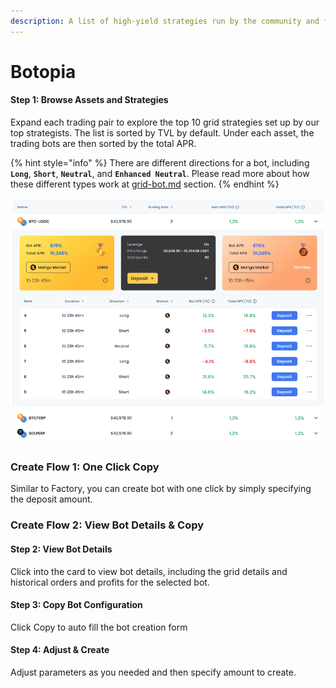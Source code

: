 ```yaml
---
description: A list of high-yield strategies run by the community and for the community
---
```


# Botopia

#### Step 1: Browse Assets and Strategies

Expand each trading pair to explore the top 10 grid strategies set up by our top strategists. The list is sorted by TVL by default. Under each asset, the trading bots are then sorted by the total APR.

{% hint style="info" %}
There are different directions for a bot, including **`Long`**, **`Short`**, **`Neutral`**, and **`Enhanced Neutral`**. Please read more about how these different types work at [grid-bot.md](../../fundamentals/grid-bot.md "mention") section.
{% endhint %}

![](<../../.gitbook/assets/image (3) (1) (1).png>)

### **Create Flow 1: One Click Copy**

Similar to Factory, you can create bot with one click by simply specifying the deposit amount.

### **Create Flow 2: View Bot Details & Copy**

#### Step 2: View Bot Details

Click into the card to view bot details, including the grid details and historical orders and profits for the selected bot.

#### Step 3: Copy Bot Configuration

Click Copy to auto fill the bot creation form

#### Step 4: Adjust & Create

Adjust parameters as you needed and then specify amount to create.



